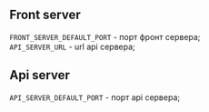 ## Front server

`FRONT_SERVER_DEFAULT_PORT` - порт фронт сервера;  
`API_SERVER_URL` - url api сервера;  

## Api server

`API_SERVER_DEFAULT_PORT` - порт api сервера;   

